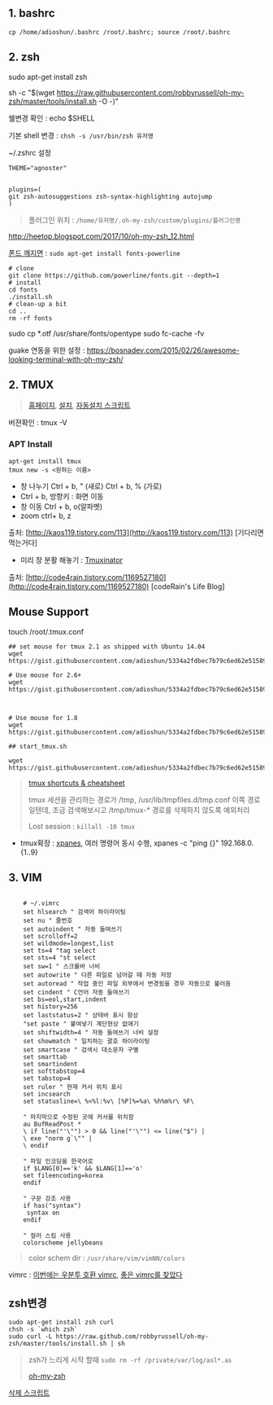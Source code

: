 ## 1. bashrc

`cp /home/adioshun/.bashrc /root/.bashrc; source /root/.bashrc`

## 2. zsh

sudo apt-get install zsh

sh -c "$(wget https://raw.githubusercontent.com/robbyrussell/oh-my-zsh/master/tools/install.sh -O -)"

쉘변경 확인 : echo $SHELL

기본 shell 변경 : `chsh -s /usr/bin/zsh 유저명`

~/.zshrc 설정

```
THEME="agnoster"


plugins=(
git zsh-autosuggestions zsh-syntax-highlighting autojump
)
```

> 플러그인 위치 : `/home/유저명/.oh-my-zsh/custom/plugins/플러그인명`

http://heetop.blogspot.com/2017/10/oh-my-zsh_12.html

[폰드 깨지면](https://github.com/powerline/fonts) : `sudo apt-get install fonts-powerline`

```
# clone
git clone https://github.com/powerline/fonts.git --depth=1
# install
cd fonts
./install.sh
# clean-up a bit
cd ..
rm -rf fonts
```

sudo cp *.otf /usr/share/fonts/opentype
sudo fc-cache -fv

guake 연동을 위한 설정 : https://bosnadev.com/2015/02/26/awesome-looking-terminal-with-oh-my-zsh/


## 2. TMUX

> [홈페이지](https://github.com/tmux/tmux/wiki), [설치](http://code4rain.tistory.com/1169527180), [자동설치 스크립트](https://gist.github.com/bbelgodere/f77ee5e37ca661ad10ebe1f00020a8fd)

버젼확인 : tmux -V

### APT Install

```
apt-get install tmux
tmux new -s <원하는 이름>
```

* 창 나누기 Ctrl + b, " \(새로\) Ctrl + b, % \(가로\) 
* Ctrl + b, 방향키 : 화면 이동
* 창 이동 Ctrl + b, o\(알파벳\)
* zoom ctrl+ b, z

출처: [http://kaos119.tistory.com/113](http://kaos119.tistory.com/113) \[기다리면 먹는거다\]

* 미리 창 분활 해놓기 : [Tmuxinator](https://github.com/tmuxinator/tmuxinator)

출처: [http://code4rain.tistory.com/1169527180](http://code4rain.tistory.com/1169527180) \[codeRain's Life Blog\]

## Mouse Support

touch /root/.tmux.conf

```
## set mouse for tmux 2.1 as shipped with Ubuntu 14.04
wget https://gist.githubusercontent.com/adioshun/5334a2fdbec7b79c6ed62e5158901b13/raw/f231167155b09bcfabe09939de1219010535f39a/.tmux.conf_2.1

# Use mouse for 2.6+
wget https://gist.githubusercontent.com/adioshun/5334a2fdbec7b79c6ed62e5158901b13/raw/f231167155b09bcfabe09939de1219010535f39a/.tmux.conf_2.6+



# Use mouse for 1.8
wget https://gist.githubusercontent.com/adioshun/5334a2fdbec7b79c6ed62e5158901b13/raw/f231167155b09bcfabe09939de1219010535f39a/.tmux.conf_1.8

## start_tmux.sh

wget https://gist.githubusercontent.com/adioshun/5334a2fdbec7b79c6ed62e5158901b13/raw/f231167155b09bcfabe09939de1219010535f39a/start_tmux.sh

```

> [tmux shortcuts & cheatsheet](https://gist.github.com/MohamedAlaa/2961058)
>
> tmux 세션을 관리하는 경로가 /tmp,  /usr/lib/tmpfiles.d/tmp.conf 이쪽 경로일텐데, 조금 검색해보시고 /tmp/tmux-\* 경로를 삭제하지 않도록 예외처리
>
> Lost session : `killall -10 tmux`

* tmux확장 : [xpanes](https://github.com/greymd/tmux-xpanes), 여러 명령어 동시 수행, xpanes -c "ping {}" 192.168.0.{1..9}

## 3. VIM

```

    # ~/.vimrc
    set hlsearch " 검색어 하이라이팅
    set nu " 줄번호
    set autoindent " 자동 들여쓰기
    set scrolloff=2
    set wildmode=longest,list
    set ts=4 "tag select
    set sts=4 "st select
    set sw=1 " 스크롤바 너비
    set autowrite " 다른 파일로 넘어갈 때 자동 저장
    set autoread " 작업 중인 파일 외부에서 변경됬을 경우 자동으로 불러옴
    set cindent " C언어 자동 들여쓰기
    set bs=eol,start,indent
    set history=256
    set laststatus=2 " 상태바 표시 항상
    "set paste " 붙여넣기 계단현상 없애기
    set shiftwidth=4 " 자동 들여쓰기 너비 설정
    set showmatch " 일치하는 괄호 하이라이팅
    set smartcase " 검색시 대소문자 구별
    set smarttab
    set smartindent
    set softtabstop=4
    set tabstop=4
    set ruler " 현재 커서 위치 표시
    set incsearch
    set statusline=\ %<%l:%v\ [%P]%=%a\ %h%m%r\ %F\

    " 마지막으로 수정된 곳에 커서를 위치함
    au BufReadPost *
    \ if line("'\"") > 0 && line("'\"") <= line("$") |
    \ exe "norm g`\"" |
    \ endif

    " 파일 인코딩을 한국어로
    if $LANG[0]=='k' && $LANG[1]=='o'
    set fileencoding=korea
    endif

    " 구문 강조 사용
    if has("syntax")
     syntax on
    endif

    " 컬러 스킴 사용
    colorscheme jellybeans
```

> color schem dir : `/usr/share/vim/vimNN/colors`

vimrc : [이번에는 우분투 호환 vimrc](http://chanacademy.tistory.com/38), [좋은 vimrc를 찾았다](http://chanacademy.tistory.com/37)



## zsh변경

    sudo apt-get install zsh curl
    chsh -s `which zsh`
    sudo curl -L https://raw.github.com/robbyrussell/oh-my-zsh/master/tools/install.sh | sh

> zsh가 느리게 시작 할때 `sudo rm -rf /private/var/log/asl*.as`
>
> [oh-my-zsh](https://nolboo.kim/blog/2015/08/21/oh-my-zsh/)

[삭제 스크립트](https://github.com/robbyrussell/oh-my-zsh/blob/master/tools/uninstall.sh)



